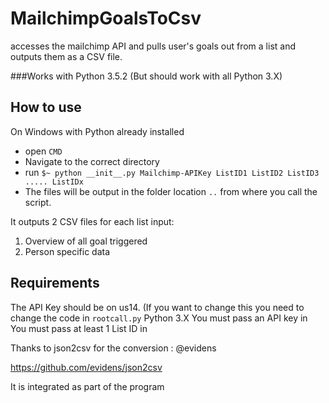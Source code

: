 # MailchimpGoalsToCsv
accesses the mailchimp API and pulls user's goals out from a list and outputs them as a CSV file. 

###Works with Python 3.5.2 (But should work with all Python 3.X)

## How to use
On Windows with Python already installed
- open `CMD`
- Navigate to the correct directory
- run `$~ python __init__.py Mailchimp-APIKey ListID1 ListID2 ListID3 ..... ListIDx`
- The files will be output in the folder location `..` from where you call the script.

It outputs 2 CSV files for each list input:
  1. Overview of all goal triggered 
  2. Person specific data

## Requirements
The API Key should be on us14. (If you want to change this you need to change the code in   `rootcall.py`
Python 3.X
You must pass an API key in
You must pass at least 1 List ID in


Thanks to json2csv for the conversion : @evidens

https://github.com/evidens/json2csv

It is integrated as part of the program
